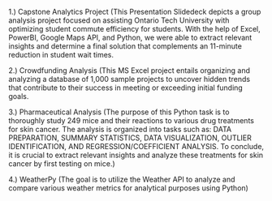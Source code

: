 1.) Capstone Analytics Project (This Presentation Slidedeck depicts a group analysis project focused on assisting Ontario Tech University with optimizing student commute efficiency for students. With the help of Excel, PowerBI, Google Maps API, and Python, we were able to extract relevant insights and determine a final solution that complements an 11-minute reduction in student wait times. 

2.) Crowdfunding Analysis (This MS Excel project entails organizing and analyzing a database of 1,000 sample projects to uncover hidden trends that contribute to their success in meeting or exceeding initial funding goals. 

3.) Pharmaceutical Analysis (The purpose of this Python task is to thoroughly study 249 mice and their reactions to various drug treatments for skin cancer. The analysis is organized into tasks such as: DATA PREPARATION, SUMMARY STATISTICS, DATA VISUALIZATION, OUTLIER IDENTIFICATION, AND REGRESSION/COEFFICIENT ANALYSIS. To conclude, it is crucial to extract relevant insights and analyze these treatments for skin cancer by first testing on mice.) 

4.) WeatherPy (The goal is to utilize the Weather API to analyze and compare various weather metrics for analytical purposes using Python)
